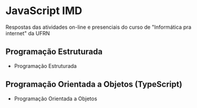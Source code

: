 # JavaScript IMD
 Respostas das atividades on-line e presenciais do curso de "Informática pra internet" da UFRN
 
 ## Programação Estruturada
* Programação Estruturada

## Programação Orientada a Objetos (TypeScript)
* Programação Orientada a Objetos
